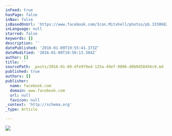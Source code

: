 ```yaml
---
inFeed: true
hasPage: false
inNav: false
isBasedOnUrl: 'https://www.facebook.com/Icon.Mitxhell/photos/pb.333068236714473.-2207520000.1452367008./981319291889361/?type=3&theater'
inLanguage: null
starred: false
keywords: []
description: ''
datePublished: '2016-01-09T19:55:41.373Z'
dateModified: '2016-01-09T19:50:13.384Z'
author: []
title: ''
sourcePath: _posts/2016-01-09-dfe979ed-125a-49ef-9096-d0b9d58456c9.md
published: true
authors: []
publisher:
  name: facebook.com
  domain: www.facebook.com
  url: null
  favicon: null
_context: 'http://schema.org'
_type: Article

---
```

![](https://s3-us-west-2.amazonaws.com/the-grid-img/p/9623a86dd234f825ce7545f1d7cbb6daef20a37f.jpg)
